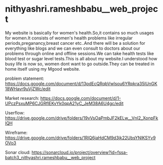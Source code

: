# nithyashri.rameshbabu__web_project
My website is basically for women's health.So,it contains so much usages for women.It consists of women's health problems like irregular periods,preganancy,breast cancer etc..And there will be a solution for everything like blogs and we can even consult to doctors about our problems through online and offline sessions.We can take health tests like blood test or sugar level tests.This is all about my website.I understood how busy life is now so, women dont want to go outside.They can be treated in home itself using my Mgood website.

problem statement: https://docs.google.com/document/d/13pdEcQRqbVwlsou6YRpkra35lUnGK18WHavr9uVjZWc/edit

Market research: https://docs.google.com/document/d/1-UPczPsxuMP6CJGRflEKvYk0qpA21yC_JeM38A6U4gc/edit

Userflow: https://drive.google.com/drive/folders/19vVsOaPmbJF2kELw__VnI2_XonpFklQH

Wireframe: https://drive.google.com/drive/folders/1RlQ6jaHdCM9d3jk22UbsYNlKSYv9OVo3

Sonar cloud: https://sonarcloud.io/project/overview?id=fssa-batch3_nithyashri.rameshbabu__web_project
